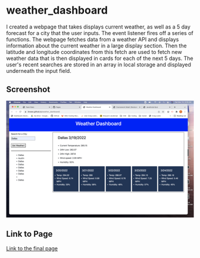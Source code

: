 # weather_dashboard

I created a webpage that takes displays current weather, as well as a 5 day forecast for a city that the user inputs.
The event listener fires off a series of functions. The webpage fetches data from a weather API and displays information about
the current weather in a large display section. Then the latitude and longitude coordinates from this fetch are used to fetch new weather
data that is then displayed in cards for each of the next 5 days. The user's recent searches are stored in an array in local storage and 
displayed underneath the input field.


## Screenshot

![Screenshot of calendar.](./assets/weather_dashboard_pic.png)


## Link to Page

[Link to the final page](https://3roses.github.io/weather_dashboard/)